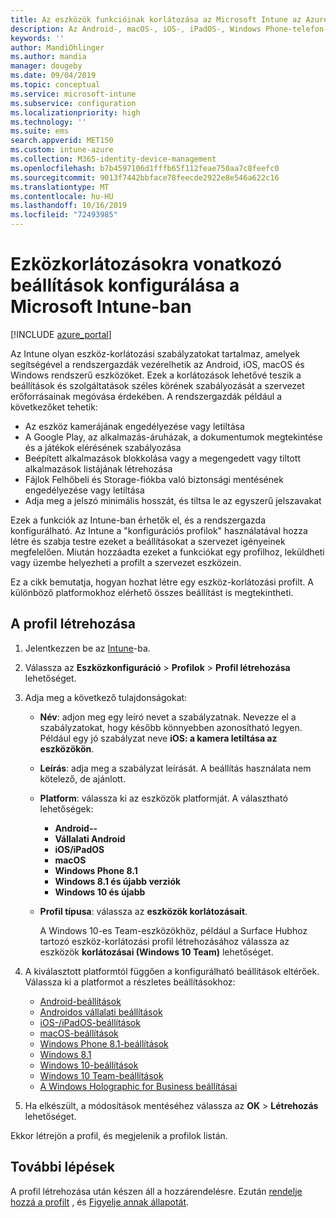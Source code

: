 ```yaml
---
title: Az eszközök funkcióinak korlátozása az Microsoft Intune az Azure-ban | Microsoft Docs
description: Az Android-, macOS-, iOS-, iPadOS-, Windows Phone-telefon-és Windows 10-es eszközökön található szolgáltatások korlátozásához vegyen fel egy eszköz-profilt Microsoft Intune
keywords: ''
author: MandiOhlinger
ms.author: mandia
manager: dougeby
ms.date: 09/04/2019
ms.topic: conceptual
ms.service: microsoft-intune
ms.subservice: configuration
ms.localizationpriority: high
ms.technology: ''
ms.suite: ems
search.appverid: MET150
ms.custom: intune-azure
ms.collection: M365-identity-device-management
ms.openlocfilehash: b7b4597106d1fffb65f112feae750aa7c8feefc0
ms.sourcegitcommit: 9013f7442bbface78feecde2922e8e546a622c16
ms.translationtype: MT
ms.contentlocale: hu-HU
ms.lasthandoff: 10/16/2019
ms.locfileid: "72493985"
---
```

# <a name="configure-device-restriction-settings-in-microsoft-intune"></a>Ezközkorlátozásokra vonatkozó beállítások konfigurálása a Microsoft Intune-ban

[!INCLUDE [azure_portal](../includes/azure_portal.md)]

Az Intune olyan eszköz-korlátozási szabályzatokat tartalmaz, amelyek segítségével a rendszergazdák vezérelhetik az Android, iOS, macOS és Windows rendszerű eszközöket. Ezek a korlátozások lehetővé teszik a beállítások és szolgáltatások széles körének szabályozását a szervezet erőforrásainak megóvása érdekében. A rendszergazdák például a következőket tehetik:

- Az eszköz kamerájának engedélyezése vagy letiltása
- A Google Play, az alkalmazás-áruházak, a dokumentumok megtekintése és a játékok elérésének szabályozása
- Beépített alkalmazások blokkolása vagy a megengedett vagy tiltott alkalmazások listájának létrehozása
- Fájlok Felhőbeli és Storage-fiókba való biztonsági mentésének engedélyezése vagy letiltása
- Adja meg a jelszó minimális hosszát, és tiltsa le az egyszerű jelszavakat

Ezek a funkciók az Intune-ban érhetők el, és a rendszergazda konfigurálható. Az Intune a "konfigurációs profilok" használatával hozza létre és szabja testre ezeket a beállításokat a szervezet igényeinek megfelelően. Miután hozzáadta ezeket a funkciókat egy profilhoz, leküldheti vagy üzembe helyezheti a profilt a szervezet eszközein.

Ez a cikk bemutatja, hogyan hozhat létre egy eszköz-korlátozási profilt. A különböző platformokhoz elérhető összes beállítást is megtekintheti.

## <a name="create-the-profile"></a>A profil létrehozása

1. Jelentkezzen be az [Intune](https://go.microsoft.com/fwlink/?linkid=2090973)-ba.
2. Válassza az **Eszközkonfiguráció** > **Profilok** > **Profil létrehozása** lehetőséget.
3. Adja meg a következő tulajdonságokat:

    - **Név**: adjon meg egy leíró nevet a szabályzatnak. Nevezze el a szabályzatokat, hogy később könnyebben azonosítható legyen. Például egy jó szabályzat neve **iOS: a kamera letiltása az eszközökön**.
    - **Leírás**: adja meg a szabályzat leírását. A beállítás használata nem kötelező, de ajánlott.
    - **Platform**: válassza ki az eszközök platformját. A választható lehetőségek:  

        - **Android--**
        - **Vállalati Android**
        - **iOS/iPadOS**
        - **macOS**
        - **Windows Phone 8.1**
        - **Windows 8.1 és újabb verziók**
        - **Windows 10 és újabb**

    - **Profil típusa**: válassza az **eszközök korlátozásait**.

        A Windows 10-es Team-eszközökhöz, például a Surface Hubhoz tartozó eszköz-korlátozási profil létrehozásához válassza az eszközök **korlátozásai (Windows 10 Team)** lehetőséget.

4. A kiválasztott platformtól függően a konfigurálható beállítások eltérőek. Válassza ki a platformot a részletes beállításokhoz:

    - [Android-beállítások](../device-restrictions-android.md)
    - [Androidos vállalati beállítások](../device-restrictions-android-for-work.md)
    - [iOS-/iPadOS-beállítások](device-restrictions-ios.md)
    - [macOS-beállítások](device-restrictions-macos.md)
    - [Windows Phone 8.1-beállítások](device-restrictions-windows-phone-8-1.md)
    - [Windows 8.1](device-restrictions-windows-8-1.md)
    - [Windows 10-beállítások](device-restrictions-windows-10.md)
    - [Windows 10 Team-beállítások](device-restrictions-windows-10-teams.md)
    - [A Windows Holographic for Business beállításai](device-restrictions-windows-holographic.md)

5. Ha elkészült, a módosítások mentéséhez válassza az **OK** > **Létrehozás** lehetőséget.

Ekkor létrejön a profil, és megjelenik a profilok listán.

## <a name="next-steps"></a>További lépések

A profil létrehozása után készen áll a hozzárendelésre. Ezután [rendelje hozzá a profilt](../device-profile-assign.md) , és [Figyelje annak állapotát](../device-profile-monitor.md).

<!--  Removing image as part of design review; retaining source until we known the disposition.

## Example of device restriction settings

In this high-level example, you'll create a device restriction policy that blocks the use of the built-in camera app on Android devices.

![How to disable the camera on Android devices](./media/device-restrictions-configure/disable-android-camera.png)

-->
